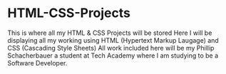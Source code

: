 # HTML-CSS-Projects
This is where all my HTML & CSS Projects will be stored
Here I will be displaying all my working using HTML (Hypertext Markup Laugage) and CSS (Cascading Style Sheets)
All work included here will be my Phillip Schacherbauer a student at Tech Academy where I am studying to be a Software Developer.
